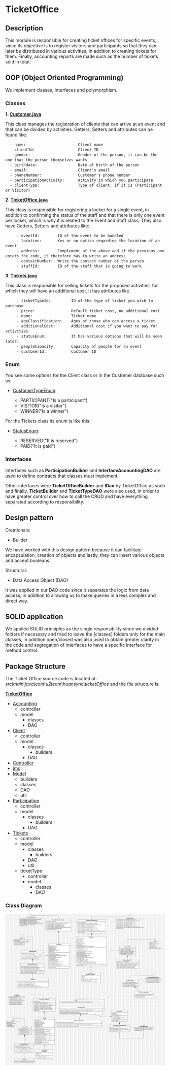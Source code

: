 
# TicketOffice

## Description
This module is responsible for creating ticket offices for specific events, since its objective is to register visitors and participants so that they can later be distributed in various activities, in addition to creating tickets for them. Finally, accounting reports are made such as the number of tickets sold in total.

## OOP (Object Oriented Programming)

We implement classes, interfaces and polymorphism.

### Classes

**1. [Customer.java](src\main\java\com\u2team\huansync\ticketOffice\client\model\classes\Customer.java)**

   This class manages the registration of clients that can arrive at an event and that can be divided by activities. Getters, Setters and attributes can be found like:

      - name:                       Client name
      - clientId:                   Client ID
      - gender:                     Gender of the person, it can be the one that the person themselves wants
      - birthdate:                  Date of birth of the person
      - email:                      Client's email
      - phoneNumber:                Customer's phone number
      - participationActivity:      Activity in which you participate
      - clientType:                 Type of client, if it is (Participant or Visitor)
   
**2. [TicketOffice.java](src\main\java\com\u2team\huansync\ticketOffice\model\classes\TicketOffice.java)**
   
   This class is responsible for registering a locker for a single event, in addition to confirming the status of the staff and that there is only one event per locker, which is why it is related to the Event and Staff class; They also have Getters, Setters and attributes like:

         - eventId:        ID of the event to be handled
         - location:       Yes or no option regarding the location of an event
         - address:        Complement of the above and if the previous one enters the code, it therefore has to write an address
         - contactNumber:  Write the contact number of the person
         - staffId:        ID of the staff that is going to work

**3. [Tickets.java](src\main\java\com\u2team\huansync\ticketOffice\tickets\model\classes\Tickets.java)**

   This class is responsible for selling tickets for the proposed activities, for which they will have an additional cost. It has attributes like.

         - ticketTypeId:         ID of the type of ticket you wish to purchase
         - price:                Default ticket cost, no additional cost
         - name:                 Ticket name
         - ageClassification:    Ages of those who can access a ticket
         - additionalCost:       Additional cost if you want to pay for activities
         - statusEnum:           It has various options that will be seen later.
         - peopleCapacity:       Capacity of people for an event
         - customerId:           Customer ID

### Enum

   You see some options for the Client class or in the Customer database such as:

   - [CustomerTypeEnum](src\main\java\com\u2team\huansync\ticketOffice\client\model\classes\CustomerTypeEnum.java):

      - PARTICIPANT("Is a participant")
      - VISITOR("Is a visitor")
      - WINNER("Is a winner")

   For the Tickets class its enum is like this:

   - [StatusEnum](src\main\java\com\u2team\huansync\ticketOffice\tickets\model\classes\StatusEnum.java):

      - RESERVED("It is reserved")
      - PAID("It is paid")

### Interfaces

   Interfaces such as **ParticipationBuilder** and **InterfaceAccountingDAO** are used to define contracts that classes must implement.

   Other interfaces were **TicketOfficeBuilder** and **IDao** by TicketOffice as such and finally, **TicketBuilder** and **TicketTypeDAO** were also used, in order to have greater control over how to call the CRUD and have everything separated according to responsibility.


## Design pattern

Creationals:

- Builder

We have worked with this design pattern because it can facilitate encapsulation, creation of objects and lastly, they can insert various objects and accept booleans.
 
Structural:

- Data Access Object (DAO)

It was applied in our DAO code since it separates the logic from data access, in addition to allowing us to make queries in a less complex and direct way.

## SOLID application 

We applied SOLID principles as the single responsibility since we divided folders if necessary and tried to leave the [classes] folders only for the main classes, in addition open/closed was also used to obtain greater clarity in the code and segregation of interfaces to have a specific interface for method control.


## Package Structure  
The Ticket Office source code is located at: *src\main\java\com\u2team\huansync\ticketOffice* and the file structure is:


**[TicketOffice](src\main\java\com\u2team\huansync\ticketOffice)**
   - [Accounting](src\main\java\com\u2team\huansync\ticketOffice\accounting)
      - controller
      - model
         - classes
         - DAO
   - [Client](src\main\java\com\u2team\huansync\ticketOffice\client)
      - controller
      - model
         - classes
            - builders
         - DAO
   - [Controller](src\main\java\com\u2team\huansync\ticketOffice\controller)
   - [img](src\main\java\com\u2team\huansync\ticketOffice\img)
   - [Model](src\main\java\com\u2team\huansync\ticketOffice\model)
      - builders
      - classes
      - DAO
      - util
   - [Participation](src\main\java\com\u2team\huansync\ticketOffice\participation)
      - controller
      - model
         - classes
            - builders
         - DAO
   - [Tickets](src\main\java\com\u2team\huansync\ticketOffice\tickets)
      - controller
      - model
         - classes
            - builders
         - DAO
         - util
      - ticketType
         - controller
         - model
            - classes
            - DAO

### Class Diagram

![Class Diagram](/src/main/java/com/u2team/huansync/ticketOffice/img/UML.jpg)